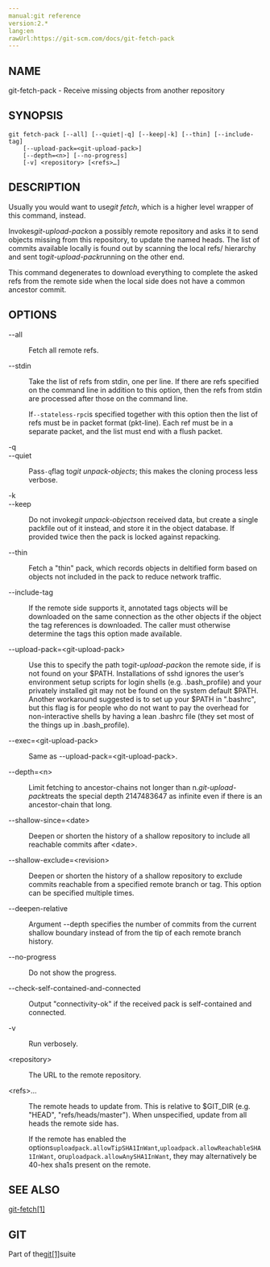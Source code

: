 ```yaml
---
manual:git reference
version:2.*
lang:en
rawUrl:https://git-scm.com/docs/git-fetch-pack
---
```



## NAME<a name="_name"></a>


git-fetch-pack - Receive missing objects from another repository





## SYNOPSIS<a name="_synopsis"></a>

```
git fetch-pack [--all] [--quiet|-q] [--keep|-k] [--thin] [--include-tag]
	[--upload-pack=<git-upload-pack>]
	[--depth=<n>] [--no-progress]
	[-v] <repository> [<refs>…​]
```




## DESCRIPTION<a name="_description"></a>


Usually you would want to use<em>git fetch</em>, which is a higher level wrapper of this command, instead.




Invokes<em>git-upload-pack</em>on a possibly remote repository and asks it to send objects missing from this repository, to update the named heads. The list of commits available locally is found out by scanning the local refs/ hierarchy and sent to<em>git-upload-pack</em>running on the other end.




This command degenerates to download everything to complete the asked refs from the remote side when the local side does not have a common ancestor commit.





## OPTIONS<a name="_options"></a>
<dl><dt id='git-fetch-pack---all'>--all</dt><dd>

Fetch all remote refs.

</dd><dt id='git-fetch-pack---stdin'>--stdin</dt><dd>

Take the list of refs from stdin, one per line. If there are refs specified on the command line in addition to this option, then the refs from stdin are processed after those on the command line.



If`--stateless-rpc`is specified together with this option then the list of refs must be in packet format (pkt-line). Each ref must be in a separate packet, and the list must end with a flush packet.


</dd><dt id='git-fetch-pack--q'>-q</dt><dt id='git-fetch-pack---quiet'>--quiet</dt><dd>

Pass`-q`flag to<em>git unpack-objects</em>; this makes the cloning process less verbose.

</dd><dt id='git-fetch-pack--k'>-k</dt><dt id='git-fetch-pack---keep'>--keep</dt><dd>

Do not invoke<em>git unpack-objects</em>on received data, but create a single packfile out of it instead, and store it in the object database. If provided twice then the pack is locked against repacking.

</dd><dt id='git-fetch-pack---thin'>--thin</dt><dd>

Fetch a &quot;thin&quot; pack, which records objects in deltified form based on objects not included in the pack to reduce network traffic.

</dd><dt id='git-fetch-pack---include-tag'>--include-tag</dt><dd>

If the remote side supports it, annotated tags objects will be downloaded on the same connection as the other objects if the object the tag references is downloaded. The caller must otherwise determine the tags this option made available.

</dd><dt id='git-fetch-pack---upload-packltgit-upload-packgt'>--upload-pack=&lt;git-upload-pack&gt;</dt><dd>

Use this to specify the path to<em>git-upload-pack</em>on the remote side, if is not found on your $PATH. Installations of sshd ignores the user’s environment setup scripts for login shells (e.g. .bash_profile) and your privately installed git may not be found on the system default $PATH. Another workaround suggested is to set up your $PATH in &quot;.bashrc&quot;, but this flag is for people who do not want to pay the overhead for non-interactive shells by having a lean .bashrc file (they set most of the things up in .bash_profile).

</dd><dt id='git-fetch-pack---execltgit-upload-packgt'>--exec=&lt;git-upload-pack&gt;</dt><dd>

Same as --upload-pack=&lt;git-upload-pack&gt;.

</dd><dt id='git-fetch-pack---depthltngt'>--depth=&lt;n&gt;</dt><dd>

Limit fetching to ancestor-chains not longer than n.<em>git-upload-pack</em>treats the special depth 2147483647 as infinite even if there is an ancestor-chain that long.

</dd><dt id='git-fetch-pack---shallow-sinceltdategt'>--shallow-since=&lt;date&gt;</dt><dd>

Deepen or shorten the history of a shallow repository to include all reachable commits after &lt;date&gt;.

</dd><dt id='git-fetch-pack---shallow-excludeltrevisiongt'>--shallow-exclude=&lt;revision&gt;</dt><dd>

Deepen or shorten the history of a shallow repository to exclude commits reachable from a specified remote branch or tag. This option can be specified multiple times.

</dd><dt id='git-fetch-pack---deepen-relative'>--deepen-relative</dt><dd>

Argument --depth specifies the number of commits from the current shallow boundary instead of from the tip of each remote branch history.

</dd><dt id='git-fetch-pack---no-progress'>--no-progress</dt><dd>

Do not show the progress.

</dd><dt id='git-fetch-pack---check-self-contained-and-connected'>--check-self-contained-and-connected</dt><dd>

Output &quot;connectivity-ok&quot; if the received pack is self-contained and connected.

</dd><dt id='git-fetch-pack--v'>-v</dt><dd>

Run verbosely.

</dd><dt id='git-fetch-pack-ltrepositorygt'>&lt;repository&gt;</dt><dd>

The URL to the remote repository.

</dd><dt id='git-fetch-pack-ltrefsgt82308203'>&lt;refs&gt;…​</dt><dd>

The remote heads to update from. This is relative to $GIT_DIR (e.g. &quot;HEAD&quot;, &quot;refs/heads/master&quot;). When unspecified, update from all heads the remote side has.



If the remote has enabled the options`uploadpack.allowTipSHA1InWant`,`uploadpack.allowReachableSHA1InWant`, or`uploadpack.allowAnySHA1InWant`, they may alternatively be 40-hex sha1s present on the remote.


</dd></dl>



## SEE ALSO<a name="_see_also"></a>


[git-fetch[1]](%2268  "")





## GIT<a name="_git"></a>


Part of the[git[1]](%2248  "")suite





